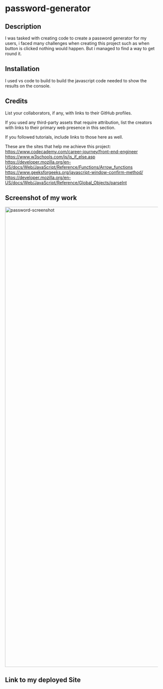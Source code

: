 # password-generator

## Description

I was tasked with creating code to create a password generator for my users, i faced many challenges when creating this project such as when button is clicked nothing would happen. But i managed to find a way to get round it.

## Installation

I used vs code to build to build the javascript code needed to show the results on the console.


## Credits

List your collaborators, if any, with links to their GitHub profiles.

If you used any third-party assets that require attribution, list the creators with links to their primary web presence in this section.

If you followed tutorials, include links to those here as well.

These are the sites that help me achieve this project:
https://www.codecademy.com/career-journey/front-end-engineer
https://www.w3schools.com/js/js_if_else.asp
https://developer.mozilla.org/en-US/docs/Web/JavaScript/Reference/Functions/Arrow_functions
https://www.geeksforgeeks.org/javascript-window-confirm-method/
https://developer.mozilla.org/en-US/docs/Web/JavaScript/Reference/Global_Objects/parseInt


## Screenshot of my work

<img width="1512" alt="password-screenshot" src="https://github.com/YRahman19/password-generator/assets/81781165/6848b6c9-48cb-46dd-8d28-7f315907888d">





## Link to my deployed Site
